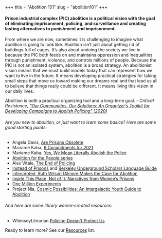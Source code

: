+++
title = "Abolition 101"
slug = "abolition101"
+++
#### Prison industrial complex (PIC) abolition is a political vision with the goal of eliminating imprisonment, policing, and surveillance and creating lasting alternatives to punishment and imprisonment. 
From where we are now, sometimes it is challenging to imagine what abolition is going to look like. Abolition isn’t just about getting rid of buildings full of cages. It’s also about undoing the society we live in because the PIC both feeds on and maintains oppression and inequalities through punishment, violence, and controls millions of people. Because the PIC is not an isolated system, abolition is a broad strategy. An abolitionist vision means that we must build models today that can represent how we want to live in the future. It means developing practical strategies for taking small steps that move us toward making our dreams real and that lead us all to believe that things really could be different. It means living this vision in our daily lives.

Abolition is both a practical organizing tool and a long-term goal.
<i> -  Critical Resistance, ["Our Communities, Our Solutions: An Organizer’s Toolkit for Developing Campaigns to Abolish Policing" (2020)](http://criticalresistance.org/abolish-policing-toolkit/) </i>


###### Are you new to abolition, or just want to learn some basics? Here are some good starting points:

* Angela Davis, [Are Prisons Obsolete](http://www.worldcat.org/oclc/52832083)
* Mariame Kaba, [9 Commitments for 2021](https://docs.google.com/document/d/e/2PACX-1vRR6IALSI7L16B0AdDwQ4EZ2W3cKhRh2jE_OFcli13S-G3mLy3DzTjRehXerTM7HP2rjcIR2SJpV5ML/pub)
* Mariame Kaba, [Yes, We Mean Literally Abolish the Police](https://www.nytimes.com/2020/06/12/opinion/sunday/floyd-abolish-defund-police.html)
* [Abolition for the People series](https://level.medium.com/abolition-for-the-people-397ef29e3ca5)
* Alex Vitale, [The End of Policing](https://www.versobooks.com/books/2426-the-end-of-policing)
* [Instead of Prisons](https://www.prisonpolicy.org/scans/instead_of_prisons/) and [Berkeley Underground Scholars Language Guide](https://undergroundscholars.berkeley.edu/blog/2019/3/6/language-guide-for-communicating-about-those-involved-in-the-carceral-system)
* [Intercepted, Ruth Wilson Gilmore Makes the Case for Abolition](https://theintercept.com/2020/06/10/ruth-wilson-gilmore-makes-the-case-for-abolition/)
* [Inside This Place, Not of It: Narratives from Women’s Prisons](https://voiceofwitness.org/oral-history-book-series/women-in-prison/)
* [One Million Experiments](https://millionexperiments.com/)
* Project Nia, [Cosmic Possibilities: An Intergalactic Youth Guide to Abolition](https://issuu.com/projectnia/docs/_2021__ayo-final-combined) 

###### And here are some library worker-created resources:

* WhimseyLibrarian [Policing Doesn't Protect Us](https://padlet.com/whimsylibrarian/policing)

Ready to learn more? See our [Resources](https://bit.ly/338f5r3) list.